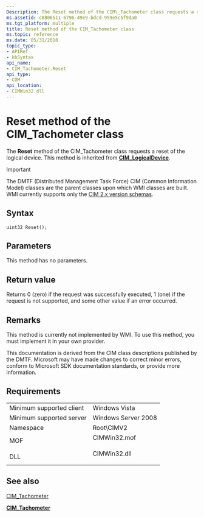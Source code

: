 ```yaml
---
Description: The Reset method of the CIM\_Tachometer class requests a reset of the logical device.
ms.assetid: c8806511-6796-49e9-bdcd-959e5c5f9da0
ms.tgt_platform: multiple
title: Reset method of the CIM_Tachometer class
ms.topic: reference
ms.date: 05/31/2018
topic_type: 
- APIRef
- kbSyntax
api_name: 
- CIM_Tachometer.Reset
api_type: 
- COM
api_location: 
- CIMWin32.dll
---
```


# Reset method of the CIM\_Tachometer class

The **Reset** method of the CIM\_Tachometer class requests a reset of the logical device. This method is inherited from [**CIM\_LogicalDevice**](cim-logicaldevice.md).

> [!IMPORTANT]
> The DMTF (Distributed Management Task Force) CIM (Common Information Model) classes are the parent classes upon which WMI classes are built. WMI currently supports only the [CIM 2.x version schemas](https://dmtf.org/standards/cim/schemas).

 

## Syntax


```mof
uint32 Reset();
```



## Parameters

This method has no parameters.

## Return value

Returns 0 (zero) if the request was successfully executed, 1 (one) if the request is not supported, and some other value if an error occurred.

## Remarks

This method is currently not implemented by WMI. To use this method, you must implement it in your own provider.

This documentation is derived from the CIM class descriptions published by the DMTF. Microsoft may have made changes to correct minor errors, conform to Microsoft SDK documentation standards, or provide more information.

## Requirements



|                                     |                                                                                         |
|-------------------------------------|-----------------------------------------------------------------------------------------|
| Minimum supported client<br/> | Windows Vista<br/>                                                                |
| Minimum supported server<br/> | Windows Server 2008<br/>                                                          |
| Namespace<br/>                | Root\\CIMV2<br/>                                                                  |
| MOF<br/>                      | <dl> <dt>CIMWin32.mof</dt> </dl> |
| DLL<br/>                      | <dl> <dt>CIMWin32.dll</dt> </dl> |



## See also

<dl> <dt>

[CIM\_Tachometer](reset-method-in-class-cim-tachometer.md)
</dt> <dt>

[**CIM\_Tachometer**](cim-tachometer.md)
</dt> </dl>

 

 




